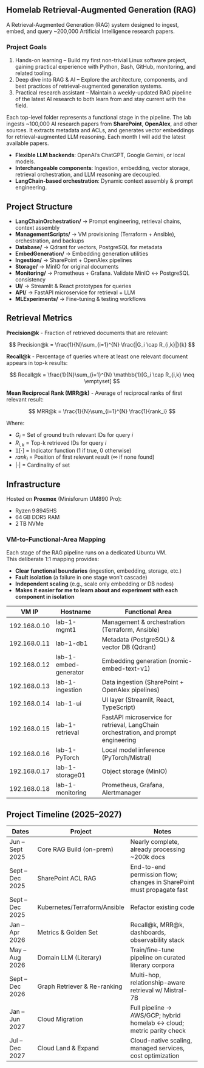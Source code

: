 ## Homelab Retrieval-Augmented Generation (RAG)  

A Retrieval-Augmented Generation (RAG) system designed to ingest, embed, and query ~200,000 Artificial Intelligence research papers.

### Project Goals
1.	Hands-on learning – Build my first non-trivial Linux software project, gaining practical experience with Python, Bash, GitHub, monitoring, and related tooling.
2.	Deep dive into RAG & AI – Explore the architecture, components, and best practices of retrieval-augmented generation systems.
3.	Practical research assistant – Maintain a weekly-updated RAG pipeline of the latest AI research to both learn from and stay current with the field.

Each top-level folder represents a functional stage in the pipeline. The lab ingests ~100,000 AI research papers from **SharePoint**, **OpenAlex**, and other sources. It extracts metadata and ACLs, and generates vector embeddings for retrieval-augmented LLM reasoning. Each month I will add the latest available papers. 

- **Flexible LLM backends**: OpenAI’s ChatGPT, Google Gemini, or local models.  
- **Interchangeable components**: Ingestion, embedding, vector storage, retrieval orchestration, and LLM reasoning are decoupled.  
- **LangChain-based orchestration**: Dynamic context assembly & prompt engineering.  

## Project Structure  

- **LangChainOrchestration/** → Prompt engineering, retrieval chains, context assembly  
- **ManagementScripts/** → VM provisioning (Terraform + Ansible), orchestration, and backups 
- **Database/** → Qdrant for vectors, PostgreSQL for metadata  
- **EmbedGeneration/** → Embedding generation utilities  
- **Ingestion/** → SharePoint + OpenAlex pipelines  
- **Storage/** → MinIO for original documents  
- **Monitoring/** → Prometheus + Grafana. Validate MinIO ↔ PostgreSQL consistency  
- **UI/** → Streamlit & React prototypes for queries  
- **API/** → FastAPI microservice for retrieval + LLM  
- **MLExperiments/** → Fine-tuning & testing workflows

## Retrieval Metrics

**Precision@k** - Fraction of retrieved documents that are relevant:

$$
Precision@k = \frac{1}{N}\sum_{i=1}^{N} \frac{|G_i \cap R_{i,k}|}{k}
$$

**Recall@k** - Percentage of queries where at least one relevant document appears in top-k results:

$$
Recall@k = \frac{1}{N}\sum_{i=1}^{N} \mathbb{1}[G_i \cap R_{i,k} \neq \emptyset]
$$

**Mean Reciprocal Rank (MRR@k)** - Average of reciprocal ranks of first relevant result:

$$
MRR@k = \frac{1}{N}\sum_{i=1}^{N} \frac{1}{rank_i}
$$

Where:
- $G_i$ = Set of ground truth relevant IDs for query $i$
- $R_{i,k}$ = Top-k retrieved IDs for query $i$
- $\mathbb{1}[\cdot]$ = Indicator function (1 if true, 0 otherwise)
- $rank_i$ = Position of first relevant result (∞ if none found)
- $|\cdot|$ = Cardinality of set


## Infrastructure  

Hosted on **Proxmox** (Minisforum UM890 Pro):  
- Ryzen 9 8945HS  
- 64 GB DDR5 RAM  
- 2 TB NVMe  

### VM-to-Functional-Area Mapping  

Each stage of the RAG pipeline runs on a dedicated Ubuntu VM.  
This deliberate 1:1 mapping provides:  
- **Clear functional boundaries** (ingestion, embedding, storage, etc.)  
- **Fault isolation** (a failure in one stage won’t cascade)  
- **Independent scaling** (e.g., scale only embedding or DB nodes)  
- **Makes it easier for me to learn about and experiment with each component in isolation**  

| VM IP         | Hostname            | Functional Area             |
|---------------|--------------------|-----------------------------|
| 192.168.0.10  | lab-1-mgmt1        | Management & orchestration (Terraform, Ansible) |
| 192.168.0.11  | lab-1-db1          | Metadata (PostgreSQL) & vector DB (Qdrant) |
| 192.168.0.12  | lab-1-embed-generator | Embedding generation (nomic-embed-text-v1) |
| 192.168.0.13  | lab-1-ingestion    | Data ingestion (SharePoint + OpenAlex pipelines) |
| 192.168.0.14  | lab-1-ui           | UI layer (Streamlit, React, TypeScript) |
| 192.168.0.15  | lab-1-retrieval    | FastAPI microservice for retrieval, LangChain orchestration, and prompt engineering  |
| 192.168.0.16  | lab-1-PyTorch      | Local model inference (PyTorch/Mistral) |
| 192.168.0.17  | lab-1-storage01    | Object storage (MinIO) |
| 192.168.0.18  | lab-1-monitoring   | Prometheus, Grafana, Alertmanager |


## Project Timeline (2025–2027)

| Dates              | Project                          | Notes                                                                 |
|--------------------|----------------------------------|-----------------------------------------------------------------------|
| Jun – Sept 2025    | Core RAG Build (on-prem)         | Nearly complete, already processing ~200k docs                        |
| Sept – Dec 2025    | SharePoint ACL RAG               | End-to-end permission flow; changes in SharePoint must propagate fast |
| Sept – Dec 2025    | Kubernetes/Terraform/Ansible     | Refactor existing code              |
| Jan – Apr 2026     | Metrics & Golden Set             | Recall@k, MRR@k, dashboards, observability stack                      |
| May – Aug 2026     | Domain LLM (Literary)            | Train/fine-tune pipeline on curated literary corpora                  |
| Sept – Dec 2026    | Graph Retriever & Re-ranking     | Multi-hop, relationship-aware retrieval w/ Mistral-7B                 |
| Jan – Jun 2027     | Cloud Migration                  | Full pipeline → AWS/GCP; hybrid homelab ↔ cloud; metric parity check  |
| Jul – Dec 2027     | Cloud Land & Expand              | Cloud-native scaling, managed services, cost optimization             |

